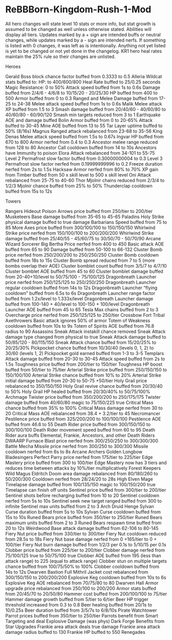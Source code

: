 # ReBBBorn-Kingdom-Rush-1-Mod
All hero changes will state level 10 stats or more info, but stat growth is assumed to be changed as well unless otherwise stated. Abilities will display all tiers. Updates marked by a + sign are intended buffs or neutral changes, while updates marked by a - sign are intended nerfs. If something is listed with 0 changes, it was left as is intentionally. Anything not yet listed is yet to be changed or not yet done in the changelog. KR1 hero heal rates maintain the 25% rule so their changes are unlisted.

Heroes

Gerald
Boss block chance factor buffed from 0.3333 to 0.5
Alleria
Wildcat stats buffed to:
HP: to 400/600/800
Heal Rate buffed to 25/0.25 seconds
Magic Resistance: 0 to 50%
Attack speed buffed from 1s to 0.6s
Damage buffed from 2/4/6 - 4/6/8 to 10/15/20 - 20/25/30
HP buffed from 400 to 500
Armor buffed from 0 to 0.3
Ranged and Melee Damage buffed from 17-25 to 24-38
Melee attack speed buffed from 1s to 0.6s
Malik
Melee attack XP buffed from 1.5 to 3
Smash damage buffed from 20/40/60 - 40/60/80 to 40/60/80 - 60/90/120
Smash min targets reduced from 3 to 1
Earthquake AOE and damage buffed
Bolin
Armor buffed from 0 to 20-65%
Attack buffed to 30-45
Mine AOE buffed from 13 to 55
Tar Layer uptime buffed to 50% (8/16s)
Magnus
Ranged attack rebalanced from 23-68 to 35-56
King Denas
Melee attack speed buffed from 1.5s to 0.67s
Ingvar
HP buffed from 670 to 800
Armor nerfed from 0.4 to 0.3
Ancestor melee range reduced from 128 to 80
Ancestor Call cooldown buffed from 14 to 10s
Ancestors have Immunity to poison
Elora
Attack rebalanced from 34-101 to 55-75
Level 2 Permafrost slow factor buffed from 0.30000000004 to 0.3
Level 3 Permafrost slow factor nerfed from 0.19999999996 to 0.2
Freeze duration nerfed from 2s to 1.5s
Hacksaw
Armor nerfed from 80% to 70%
XP gain from Timber buffed from 50 x skill level to 500 x skill level
Oni
Attack rebalanced from 25-75 to 40-60
Thor
Mjolnir chains reduced from 2/3/4 to 1/2/3
Mjolnir chance buffed from 25% to 50%
Thunderclap cooldown buffed from 15s to 12s

Towers

Rangers Hideout
Poison Arrows price buffed from 250/tier to 200/tier
Musketeers
Base damage buffed from 35-65 to 45-65
Paladins
Holy Strike physical damage buffed to true damage
Barbarians
Speed buffed from 75 to 85
More Axes price buffed from 300/100/100 to 150/150/150
Whirlwind Strike price nerfed from 150/100/100 to 200/200/200
Whirlwind Strike damage buffed from 25/40/55 - 45/60/75 to 30/50/70 - 50/70/90
Arcane Wizard
Sorcerer
Big Bertha
Price nerfed from 400 to 450
Basic attack AOE buffed from 65 to 90
Damage buffed from 50-100 to 66-132
Cluster Bomb price nerfed from 250/200/200 to 250/250/250
Cluster Bomb cooldown buffed from 18s to 15s
Cluster Bomb spread reduced from 7 to 5 (more bombs overlap their AOE)
Cluster bomblet count buffed from 3/5/7 to 4/7/10
Cluster bomblet AOE buffed from 45 to 60
Cluster bomblet damage buffed from 20-40+10/level to 50/75/100 - 75/100/125
Dragonbreath Launcher price nerfed from 250/125/125 to 250/250/250
Dragonbreath Launcher regular cooldown buffed from 14s to 12s
Dragonbreath Launcher “flying cooldown” buffed from 6.5s to 6s
Dragonbreath Launcher range factor buffed from 1.2x/level to 1.333x/level
Dragonbreath Launcher damage buffed from 100-140 + 40/level to 100-150 + 100/level
Dragonbreath Launcher AOE buffed from 45 to 65
Tesla
Max chains buffed from 2 to 3
Overcharge price nerfed from 250/125/125 to 250/tier
Crossbow Fort
Tribal Axethrowers
Basic attack ignores 50% of armor
Totem of Weakness cooldown buffed from 10s to 9s
Totem of Spirits AOE buffed from 76.8 radius to 90
Assassins
Sneak Attack instakill chance removed
Sneak Attack damage type changed from physical to true
Sneak Attack damage buffed to 50/85/120 - 80/115/150
Sneak Attack chance buffed from 15/20/25% to 20/25/30%
Pickpocket chance buffed from 10/30/40 (levels 0, 1, 2) to 30/60 (levels 1, 2)
Pickpocket gold earned buffed from 1-3 to 3-5
Templars
Attack damage buffed from 20-30 to 30-45
Attack speed buffed from 2s to 1.5s
Toughness price buffed from 200/tier to 150/tier
Toughness HP boost buffed from 50/tier to 75/tier
Arterial Strike price buffed from 250/150/150 to 150/100/100
Arterial Strike chance buffed from 10% to 20%
Arterial Strike initial damage buffed from 20-30 to 50-75 +50/tier
Holy Grail price rebalanced to 350/150/150
Holy Grail revive chance buffed from 20/30/40 to 50%
Holy Grail HP healed buffed from 20/30/40% to 50/75/100%
Archmage
Twister price buffed from 350/200/200 to 250/175/175
Twister damage buffed from 40/60/80 magic to 75/150/225 true
Critical Mass chance buffed from 35% to 100%
Critical Mass damage nerfed from 30 to 20
Critical Mass AOE rebalanced from 38.4 + 3.2/tier to 45
Necromancer
Pestilence price buffed from 325/200/200 to 100/100/100
Pestilence AOE buffed from 46.6 to 55
Death Rider price buffed from 300/150/150 to 300/100/100
Death Rider movement speed buffed from 60 to 95
Death Rider aura buffs Elemental, Frankie, Ancestors, and other Death Riders
DWAARP
Furnace Blast price nerfed from 300/250/250 to 300/300/300
Battle Mecha
Missile price nerfed from 300/250 to 300/300
Missile cooldown nerfed from 6s to 8s
Arcane Archers
Golden Longbow
Bladesingers
Perfect Parry price nerfed from 175/tier to 225/tier
Edge Mastery price buffed from 300 to 100/tier
Edge Mastery now has 3 tiers and reduces time between attacks by 10%/tier multiplicatively
Forest Keepers
Wild Magus
Eldritch Doom area damage rebalanced from 80/180/260 to 50/200/300
Cooldown nerfed from 28/24/20 to 28s
High Elven Mage
Timelapse damage buffed from 100/135/150 magic to 100/150/200 true
Timelapse can finish off units
Sentinel price buffed from 300/tier to 200/tier
Sentinel shots before recharging buffed from 10 to 20
Sentinel cooldown nerfed from 5s to 10s
Sentinel seek new target ranged buffed from 300 to infinite
Sentinel max units buffed from 2 to 3
Arch Druid Henge
Sylvan Curse duration buffed from 5s to 10s
Sylvan Curse cooldown buffed from 15s to 10s
Runed Bears price buffed from 350/tier to 250/tier
Runed Bears maximum units buffed from 2 to 3
Runed Bears respawn time buffed from 20 to 12s
Weirdwood
Base attack damage buffed from 62-106 to 80-145
Fiery Nut price buffed from 330/tier to 300/tier
Fiery Nut cooldown reduced from 28.5s to 18s
Fiery Nut base damage nerfed from 0 +165/tier to 0 + 100/tier
Fiery Nut burn damage buffed from 1/2/3 per 0.1s to 5/10/15 per 0.1s
Clobber price buffed from 225/tier to 200/tier
Clobber damage nerfed from 75/100/125 true to 50/75/100 true
Clobber AOE buffed from 195 (less than attack range) to 225 (equal to attack range)
Clobber stun on multiple targets chance buffed from 100/75/50% to 100%
Clobber cooldown buffed from 14s to 12s
Dwarven Bastion
Full Mithril Jacket cost rebalanced from 300/150/150 to 200/200/200
Explosive Keg cooldown buffed from 10s to 6s
Explosive Keg AOE rebalanced from 70/75/80 to 80
Dwarven Hall
Armor upgrade price rebalanced from 250/100 to 200/200
Armor stats buffed from 20/45/70 to 20/50/80
Hammer cost buffed from 200/100/100 to 75/tier
Hammer damage growth buffed from 5/tier to 6/tier
Beer HP trigger threshold increased from 0.3 to 0.8
Beer healing buffed from 20/1s to 10/0.25s
Beer duration buffed from 3/5/7s to 6/8/10s
Pirate Watchtower
Parrot prices buffed from 350/tier to 250/tier
Parrots benefit from Smart Targeting and deal Explosive Damage (was phys)
Dark Forge
Benefits from Star Upgrades
Frankie area attack deals true damage
Frankie area attack damage radius buffed to 130
Frankie HP buffed to 550
Renegades
